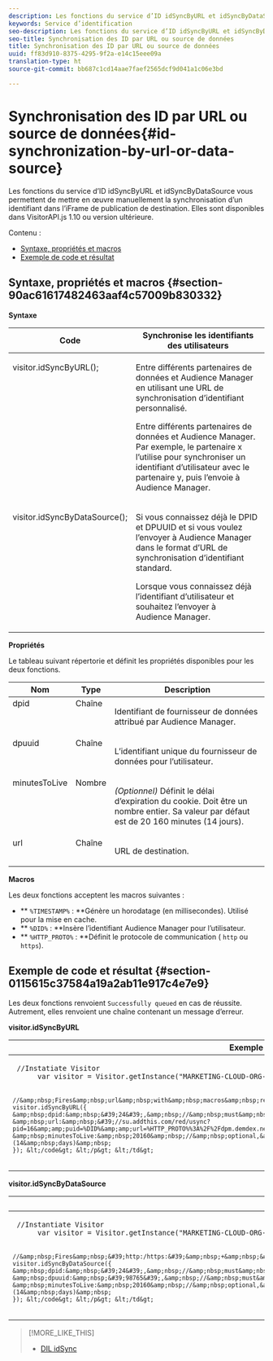 ```yaml
---
description: Les fonctions du service d’ID idSyncByURL et idSyncByDataSource vous permettent de mettre en œuvre manuellement la synchronisation d’un identifiant dans l’iFrame de publication de destination. Elles sont disponibles dans VisitorAPI.js 1.10 ou version ultérieure.
keywords: Service d’identification
seo-description: Les fonctions du service d’ID idSyncByURL et idSyncByDataSource vous permettent de mettre en œuvre manuellement la synchronisation d’un identifiant dans l’iFrame de publication de destination. Elles sont disponibles dans VisitorAPI.js 1.10 ou version ultérieure.
seo-title: Synchronisation des ID par URL ou source de données
title: Synchronisation des ID par URL ou source de données
uuid: ff83d910-8375-4295-9f2a-e14c15eee09a
translation-type: ht
source-git-commit: bb687c1cd14aae7faef2565dcf9d041a1c06e3bd

---
```



# Synchronisation des ID par URL ou source de données{#id-synchronization-by-url-or-data-source}

Les fonctions du service d’ID idSyncByURL et idSyncByDataSource vous permettent de mettre en œuvre manuellement la synchronisation d’un identifiant dans l’iFrame de publication de destination. Elles sont disponibles dans VisitorAPI.js 1.10 ou version ultérieure.

Contenu :

<ul class="simplelist"> 
 <li> <a href="../../mcvid-library/mcvid-get-set/mcvid-idsync.md#section-90ac61617482463aaf4c57009b830332" format="dita" scope="local"> Syntaxe, propriétés et macros </a> </li> 
 <li> <a href="../../mcvid-library/mcvid-get-set/mcvid-idsync.md#section-0115615c37584a19a2ab11e917c4e7e9" format="dita" scope="local"> Exemple de code et résultat </a> </li> 
</ul>

## Syntaxe, propriétés et macros {#section-90ac61617482463aaf4c57009b830332}

**Syntaxe**

<table id="table_ADC7501511914805A6A6B24B2DFEBA51"> 
 <thead> 
  <tr> 
   <th colname="col1" class="entry"> Code </th> 
   <th colname="col2" class="entry"> Synchronise les identifiants des utilisateurs </th> 
  </tr> 
 </thead>
 <tbody> 
  <tr valign="top"> 
   <td colname="col1"> <p> <span class="codeph"> visitor.idSyncByURL(); </span> </p> </td> 
   <td colname="col2"> <p>Entre différents partenaires de données et <span class="keyword">Audience Manager</span> en utilisant une URL de synchronisation d’identifiant personnalisé. </p> <p> 
     <draft-comment>
       Entre différents partenaires de données et Audience Manager. Par exemple, le partenaire x l’utilise pour synchroniser un identifiant d’utilisateur avec le partenaire y, puis l’envoie à Audience Manager. 
     </draft-comment> </p> </td> 
  </tr> 
  <tr valign="top"> 
   <td colname="col1"> <p> <span class="codeph"> visitor.idSyncByDataSource(); </span> </p> </td> 
   <td colname="col2"> <p>Si vous connaissez déjà le DPID et DPUUID et si vous voulez l’envoyer à <span class="keyword">Audience Manager</span> dans le format d’URL de synchronisation d’identifiant standard. </p> <p> 
     <draft-comment>
       Lorsque vous connaissez déjà l’identifiant d’utilisateur et souhaitez l’envoyer à Audience Manager. 
     </draft-comment> </p> </td> 
  </tr> 
 </tbody> 
</table>

**Propriétés**

Le tableau suivant répertorie et définit les propriétés disponibles pour les deux fonctions.

<table id="table_5343BE784E694C67B09A0A8878CF8001"> 
 <thead> 
  <tr> 
   <th colname="col1" class="entry"> Nom </th> 
   <th colname="col2" class="entry"> Type </th> 
   <th colname="col3" class="entry"> Description </th> 
  </tr> 
 </thead>
 <tbody> 
  <tr valign="top"> 
   <td colname="col1"> <span class="codeph"> dpid </span> </td> 
   <td colname="col2"> Chaîne </td> 
   <td colname="col3"> <p>Identifiant de fournisseur de données attribué par Audience Manager. </p> </td> 
  </tr> 
  <tr valign="top"> 
   <td colname="col1"> <span class="codeph"> dpuuid </span> </td> 
   <td colname="col2"> Chaîne </td> 
   <td colname="col3"> <p>L’identifiant unique du fournisseur de données pour l’utilisateur. </p> </td> 
  </tr> 
  <tr valign="top"> 
   <td colname="col1"> <span class="codeph"> minutesToLive </span> </td> 
   <td colname="col2"> Nombre </td> 
   <td colname="col3"> <p> <i>(Optionnel)</i> Définit le délai d’expiration du cookie. Doit être un nombre entier. Sa valeur par défaut est de 20 160 minutes (14 jours). </p> </td> 
  </tr> 
  <tr valign="top"> 
   <td colname="col1"> <span class="codeph"> url </span> </td> 
   <td colname="col2"> Chaîne </td> 
   <td colname="col3"> <p>URL de destination. </p> </td> 
  </tr> 
 </tbody> 
</table>

**Macros**

Les deux fonctions acceptent les macros suivantes :

* ** `%TIMESTAMP%` : **Génère un horodatage (en millisecondes). Utilisé pour la mise en cache.
* ** `%DID%` : **Insère l’identifiant Audience Manager pour l’utilisateur.
* ** `%HTTP_PROTO%` : **Définit le protocole de communication ( `http` ou `https`).

## Exemple de code et résultat {#section-0115615c37584a19a2ab11e917c4e7e9}

Les deux fonctions renvoient `Successfully queued` en cas de réussite. Autrement, elles renvoient une chaîne contenant un message d’erreur.

**visitor.idSyncByURL**

<table id="table_56AD8291DF9445C69CC2BF50435E1626"> 
 <thead> 
  <tr> 
   <th colname="col1" class="entry"> Exemple de code </th> 
   <th colname="col2" class="entry"> Exemple de résultat </th> 
  </tr> 
 </thead>
 <tbody> 
  <tr> 
   <td colname="col1"> <p> <code class="syntax javascript"> //Instatiate Visitor 
      var visitor = Visitor.getInstance("MARKETING-CLOUD-ORG-ID-HERE",{});

    //&amp;nbsp;Fires&amp;nbsp;url&amp;nbsp;with&amp;nbsp;macros&amp;nbsp;replaced
    visitor.idSyncByURL({
    &amp;nbsp;dpid:&amp;nbsp;&#39;24&#39;,&amp;nbsp;//&amp;nbsp;must&amp;nbsp;be&amp;nbsp;a&amp;nbsp;string
    &amp;nbsp;url:&amp;nbsp;&#39;//su.addthis.com/red/usync?pid=16&amp;amp;puid=%DID%&amp;amp;url=%HTTP_PROTO%%3A%2F%2Fdpm.demdex.net%2Fibs%3Adpid%3D420%26dpuuid%3D%7B%7Buid%7D%7D&#39;,
    &amp;nbsp;minutesToLive:&amp;nbsp;20160&amp;nbsp;//&amp;nbsp;optional,&amp;nbsp;defaults&amp;nbsp;to&amp;nbsp;20160&amp;nbsp;minutes&amp;nbsp;(14&amp;nbsp;days)&amp;nbsp;
    }); &lt;/code&gt; &lt;/p&gt; &lt;/td&gt;
<td colname="col2"> <p> <span class="codeph"> http://su.addthis.com/red/usync?pid=16&amp;puid=28777806459181003670799219185178493848&amp;url=http%3A%2F%2Fdpm.demdex.net%2Fibs%3Adpid%3D420%26dpuuid%3D%7B%7Buid%7D%7D </span> </p> </td> 
  </tr> 
 </tbody> 
</table>

**visitor.idSyncByDataSource**

<table id="table_90D61A7E715D47238AAFF2808B33C2F0"> 
 <thead> 
  <tr> 
   <th colname="col1" class="entry"> Exemple de code </th> 
   <th colname="col2" class="entry"> Exemple de résultat </th> 
  </tr> 
 </thead>
 <tbody> 
  <tr> 
   <td colname="col1"> <p> <code class="syntax javascript"> //Instantiate Visitor 
      var visitor = Visitor.getInstance("MARKETING-CLOUD-ORG-ID-HERE",{});

    //&amp;nbsp;Fires&amp;nbsp;&#39;http:/https:&#39;&amp;nbsp;+&amp;nbsp;&#39;//dpm.demdex.net/ibs:dpid=&amp;lt;dpid&amp;gt;&amp;amp;dpuuid=&amp;lt;dpuuid&amp;gt;&#39;
    visitor.idSyncByDataSource({
    &amp;nbsp;dpid:&amp;nbsp;&#39;24&#39;,&amp;nbsp;//&amp;nbsp;must&amp;nbsp;be&amp;nbsp;a&amp;nbsp;string
    &amp;nbsp;dpuuid:&amp;nbsp;&#39;98765&#39;,&amp;nbsp;//&amp;nbsp;must&amp;nbsp;be&amp;nbsp;a&amp;nbsp;string
    &amp;nbsp;minutesToLive:&amp;nbsp;20160&amp;nbsp;//&amp;nbsp;optional,&amp;nbsp;defaults&amp;nbsp;to&amp;nbsp;20160&amp;nbsp;minutes&amp;nbsp;(14&amp;nbsp;days)&amp;nbsp;
    }); &lt;/code&gt; &lt;/p&gt; &lt;/td&gt;
<td colname="col2"> <p> <span class="codeph"> http://dpm.demdex.net/ibs:dpid=24&amp;dpuuid=98765 </span> </p> </td> 
  </tr> 
 </tbody> 
</table>

>[!MORE_LIKE_THIS]
>
>* [DIL idSync](https://marketing.adobe.com/resources/help/en_US/aam/r_dil_idsync.html)

